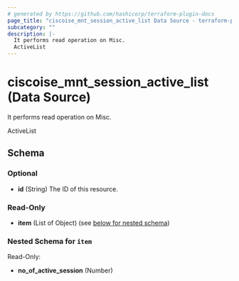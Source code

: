 ```yaml
---
# generated by https://github.com/hashicorp/terraform-plugin-docs
page_title: "ciscoise_mnt_session_active_list Data Source - terraform-provider-ciscoise"
subcategory: ""
description: |-
  It performs read operation on Misc.
  ActiveList
---
```


# ciscoise_mnt_session_active_list (Data Source)

It performs read operation on Misc.

ActiveList



<!-- schema generated by tfplugindocs -->
## Schema

### Optional

- **id** (String) The ID of this resource.

### Read-Only

- **item** (List of Object) (see [below for nested schema](#nestedatt--item))

<a id="nestedatt--item"></a>
### Nested Schema for `item`

Read-Only:

- **no_of_active_session** (Number)


